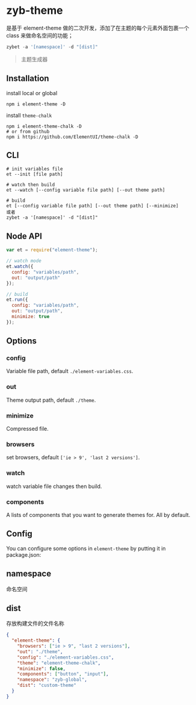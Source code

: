 # zyb-theme

是基于 element-theme 做的二次开发，添加了在主题的每个元素外面包裹一个 class 来做命名空间的功能；

```javascript
zybet -a '[namespace]' -d "[dist]"
```

> 主题生成器

## Installation

install local or global

```shell
npm i element-theme -D
```

install `theme-chalk`

```shell
npm i element-theme-chalk -D
# or from github
npm i https://github.com/ElementUI/theme-chalk -D
```

## CLI

```shell
# init variables file
et --init [file path]

# watch then build
et --watch [--config variable file path] [--out theme path]

# build
et [--config variable file path] [--out theme path] [--minimize]
或者
zybet -a '[namespace]' -d "[dist]"
```

## Node API

```javascript
var et = require("element-theme");

// watch mode
et.watch({
  config: "variables/path",
  out: "output/path"
});

// build
et.run({
  config: "variables/path",
  out: "output/path",
  minimize: true
});
```

## Options

### config

Variable file path, default `./element-variables.css`.

### out

Theme output path, default `./theme`.

### minimize

Compressed file.

### browsers

set browsers, default `['ie > 9', 'last 2 versions']`.

### watch

watch variable file changes then build.

### components

A lists of components that you want to generate themes for. All by default.

## Config

You can configure some options in `element-theme` by putting it in package.json:

## namespace

命名空间

## dist

存放构建文件的文件名称

```json
{
  "element-theme": {
    "browsers": ["ie > 9", "last 2 versions"],
    "out": "./theme",
    "config": "./element-variables.css",
    "theme": "element-theme-chalk",
    "minimize": false,
    "components": ["button", "input"],
    "namespace": "zyb-global",
    "dist": "custom-theme"
  }
}
```
